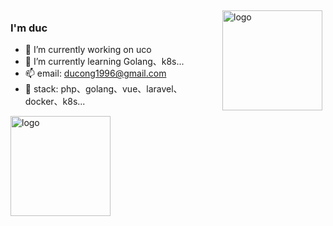 <!--
**DuC-cnZj/Duc-Cnzj** is a ✨ _special_ ✨ repository because its `README.md` (this file) appears on your GitHub profile.

Here are some ideas to get you started:

- 🔭 I’m currently working on ...
- 🌱 I’m currently learning ...
- 👯 I’m looking to collaborate on ...
- 🤔 I’m looking for help with ...
- 💬 Ask me about ...
- 📫 How to reach me: ...
- 😄 Pronouns: ...
- ⚡ Fun fact: ...
-->


<img src="https://github-readme-stats.vercel.app/api?username=Duc-Cnzj&show_icons=true" alt="logo" height="160" align="right" style="margin: 5px; margin-bottom: 20px;" />

### I'm duc

- 🔭 I’m currently working on uco
- 🌱 I’m currently learning Golang、k8s...
- 📫 email: ducong1996@gmail.com
- 🍭 stack: php、golang、vue、laravel、docker、k8s...


<img src="https://github-profile-trophy.vercel.app/?username=Duc-Cnzj&theme=flat&column=7" alt="logo" height="160" align="center" style="margin: auto; margin-bottom: 20px;" />
